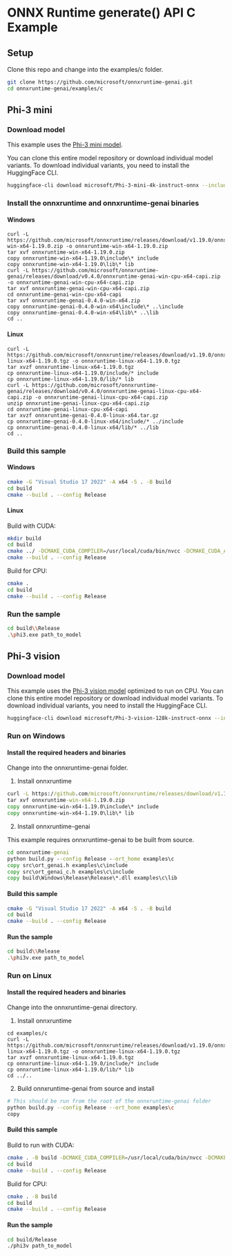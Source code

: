 # ONNX Runtime generate() API C Example

## Setup

Clone this repo and change into the examples/c folder.

```bash
git clone https://github.com/microsoft/onnxruntime-genai.git
cd onnxruntime-genai/examples/c
```

## Phi-3 mini

### Download model

This example uses the [Phi-3 mini model](https://huggingface.co/microsoft/Phi-3-mini-4k-instruct).

You can clone this entire model repository or download individual model variants. To download individual variants, you need to install the HuggingFace CLI.

```bash
huggingface-cli download microsoft/Phi-3-mini-4k-instruct-onnx --include cpu_and_mobile/cpu-int4-rtn-block-32-acc-level-4/* --local-dir .
```

### Install the onnxruntime and onnxruntime-genai binaries

#### Windows

```
curl -L https://github.com/microsoft/onnxruntime/releases/download/v1.19.0/onnxruntime-win-x64-1.19.0.zip -o onnxruntime-win-x64-1.19.0.zip
tar xvf onnxruntime-win-x64-1.19.0.zip
copy onnxruntime-win-x64-1.19.0\include\* include
copy onnxruntime-win-x64-1.19.0\lib\* lib
curl -L https://github.com/microsoft/onnxruntime-genai/releases/download/v0.4.0/onnxruntime-genai-win-cpu-x64-capi.zip -o onnxruntime-genai-win-cpu-x64-capi.zip
tar xvf onnxruntime-genai-win-cpu-x64-capi.zip
cd onnxruntime-genai-win-cpu-x64-capi
tar xvf onnxruntime-genai-0.4.0-win-x64.zip
copy onnxruntime-genai-0.4.0-win-x64\include\* ..\include
copy onnxruntime-genai-0.4.0-win-x64\lib\* ..\lib
cd ..
``` 

#### Linux

```
curl -L https://github.com/microsoft/onnxruntime/releases/download/v1.19.0/onnxruntime-linux-x64-1.19.0.tgz -o onnxruntime-linux-x64-1.19.0.tgz
tar xvzf onnxruntime-linux-x64-1.19.0.tgz
cp onnxruntime-linux-x64-1.19.0/include/* include
cp onnxruntime-linux-x64-1.19.0/lib/* lib
curl -L https://github.com/microsoft/onnxruntime-genai/releases/download/v0.4.0/onnxruntime-genai-linux-cpu-x64-capi.zip -o onnxruntime-genai-linux-cpu-x64-capi.zip
unzip onnxruntime-genai-linux-cpu-x64-capi.zip
cd onnxruntime-genai-linux-cpu-x64-capi
tar xvzf onnxruntime-genai-0.4.0-linux-x64.tar.gz
cp onnxruntime-genai-0.4.0-linux-x64/include/* ../include
cp onnxruntime-genai-0.4.0-linux-x64/lib/* ../lib
cd ..
```

### Build this sample

#### Windows

```bash
cmake -G "Visual Studio 17 2022" -A x64 -S . -B build
cd build
cmake --build . --config Release
```

#### Linux

Build with CUDA:

```bash
mkdir build
cd build
cmake ../ -DCMAKE_CUDA_COMPILER=/usr/local/cuda/bin/nvcc -DCMAKE_CUDA_ARCHITECTURES=80 -DUSE_CUDA=ON
cmake --build . --config Release
```

Build for CPU:

```bash
cmake .
cd build
cmake --build . --config Release
```

### Run the sample

```bash
cd build\\Release
.\phi3.exe path_to_model
```

## Phi-3 vision

### Download model

This example uses the [Phi-3 vision model](https://huggingface.co/microsoft/Phi-3-vision-128k-instruct-onnx) optimized to run on CPU. You can clone this entire model repository or download individual model variants. To download individual variants, you need to install the HuggingFace CLI.

```bash
huggingface-cli download microsoft/Phi-3-vision-128k-instruct-onnx --include cpu_and_mobile/cpu-int4-rtn-block-32-acc-level-4/* --local-dir .
```

### Run on Windows

#### Install the required headers and binaries

Change into the onnxruntime-genai folder.

1. Install onnxruntime
   
```cmd
curl -L https://github.com/microsoft/onnxruntime/releases/download/v1.19.0/onnxruntime-win-x64-1.19.0.zip -o onnxruntime-win-x64-1.19.0.zip
tar xvf onnxruntime-win-x64-1.19.0.zip
copy onnxruntime-win-x64-1.19.0\include\* include
copy onnxruntime-win-x64-1.19.0\lib\* lib
```

2. Install onnxruntime-genai

This example requires onnxruntime-genai to be built from source.

```cmd
cd onnxruntime-genai
python build.py --config Release --ort_home examples\c
copy src\ort_genai.h examples\c\include
copy src\ort_genai_c.h examples\c\include
copy build\Windows\Release\Release\*.dll examples\c\lib
```

#### Build this sample

```bash
cmake -G "Visual Studio 17 2022" -A x64 -S . -B build
cd build
cmake --build . --config Release
```

#### Run the sample

```bash
cd build\\Release
.\phi3v.exe path_to_model
```

### Run on Linux

#### Install the required headers and binaries

Change into the onnxruntime-genai directory.

1. Install onnxruntime

```
cd examples/c
curl -L https://github.com/microsoft/onnxruntime/releases/download/v1.19.0/onnxruntime-linux-x64-1.19.0.tgz -o onnxruntime-linux-x64-1.19.0.tgz
tar xvzf onnxruntime-linux-x64-1.19.0.tgz
cp onnxruntime-linux-x64-1.19.0/include/* include
cp onnxruntime-linux-x64-1.19.0/lib/* lib
cd ../..
```

2. Build onnxruntime-genai from source and install

```bash
# This should be run from the root of the onnxruntime-genai folder
python build.py --config Release --ort_home examples\c
copy 
```

#### Build this sample

Build to run with CUDA:

```bash
cmake . -B build -DCMAKE_CUDA_COMPILER=/usr/local/cuda/bin/nvcc -DCMAKE_CUDA_ARCHITECTURES=80 -DUSE_CUDA=ON
cd build
cmake --build . --config Release
```

Build for CPU:

```bash
cmake . -B build
cd build
cmake --build . --config Release
```

#### Run the sample

```bash
cd build/Release
./phi3v path_to_model
```


